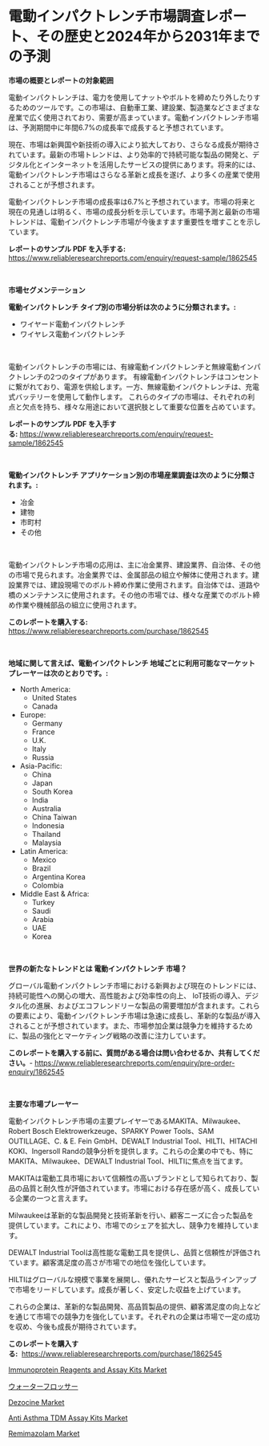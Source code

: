 <p><h1>電動インパクトレンチ市場調査レポート、その歴史と2024年から2031年までの予測</h1></p><p><strong>市場の概要とレポートの対象範囲</strong></p>
<p><p>電動インパクトレンチは、電力を使用してナットやボルトを締めたり外したりするためのツールです。この市場は、自動車工業、建設業、製造業などさまざまな産業で広く使用されており、需要が高まっています。電動インパクトレンチ市場は、予測期間中に年間6.7%の成長率で成長すると予想されています。 </p><p>現在、市場は新興国や新技術の導入により拡大しており、さらなる成長が期待されています。最新の市場トレンドは、より効率的で持続可能な製品の開発と、デジタル化とインターネットを活用したサービスの提供にあります。将来的には、電動インパクトレンチ市場はさらなる革新と成長を遂げ、より多くの産業で使用されることが予想されます。</p><p>電動インパクトレンチ市場の成長率は6.7%と予想されています。市場の将来と現在の見通しは明るく、市場の成長分析を示しています。市場予測と最新の市場トレンドは、電動インパクトレンチ市場が今後ますます重要性を増すことを示しています。</p></p>
<p><strong>レポートのサンプル PDF を入手する:</strong> <a href="https://www.reliableresearchreports.com/enquiry/request-sample/1862545">https://www.reliableresearchreports.com/enquiry/request-sample/1862545</a></p>
<p>&nbsp;</p>
<p><strong>市場セグメンテーション</strong></p>
<p><strong>電動インパクトレンチ タイプ別の市場分析は次のように分類されます。:</strong></p>
<p><ul><li>ワイヤード電動インパクトレンチ</li><li>ワイヤレス電動インパクトレンチ</li></ul></p>
<p>&nbsp;</p>
<p><p>電動インパクトレンチの市場には、有線電動インパクトレンチと無線電動インパクトレンチの2つのタイプがあります。 有線電動インパクトレンチはコンセントに繋がれており、電源を供給します。一方、無線電動インパクトレンチは、充電式バッテリーを使用して動作します。 これらのタイプの市場は、それぞれの利点と欠点を持ち、様々な用途において選択肢として重要な位置を占めています。</p></p>
<p><strong>レポートのサンプル PDF を入手する:</strong>&nbsp;<a href="https://www.reliableresearchreports.com/enquiry/request-sample/1862545">https://www.reliableresearchreports.com/enquiry/request-sample/1862545</a></p>
<p>&nbsp;</p>
<p><strong> 電動インパクトレンチ アプリケーション別の市場産業調査は次のように分類されます。:</strong></p>
<p><ul><li>冶金</li><li>建物</li><li>市町村</li><li>その他</li></ul></p>
<p>&nbsp;</p>
<p><p>電動インパクトレンチ市場の応用は、主に冶金業界、建設業界、自治体、その他の市場で見られます。冶金業界では、金属部品の組立や解体に使用されます。建設業界では、建設現場でのボルト締め作業に使用されます。自治体では、道路や橋のメンテナンスに使用されます。その他の市場では、様々な産業でのボルト締め作業や機械部品の組立に使用されます。</p></p>
<p><strong>このレポートを購入する:</strong>&nbsp; <a href="https://www.reliableresearchreports.com/purchase/1862545">https://www.reliableresearchreports.com/purchase/1862545</a></p>
<p>&nbsp;</p>
<p><strong>地域に関して言えば、電動インパクトレンチ 地域ごとに利用可能なマーケットプレーヤーは次のとおりです。:</strong></p>
<p><ul>
    <li>
        North America:
        <ul>
            <li>United States</li>
            <li>Canada</li>
        </ul>
    </li>
    <li>
        Europe:
        <ul>
            <li>Germany</li>
            <li>France</li>
            <li>U.K.</li>
            <li>Italy</li>
            <li>Russia</li>
        </ul>
    </li>
    <li>
        Asia-Pacific:
        <ul>
            <li>China</li>
            <li>Japan</li>
            <li>South Korea</li>
            <li>India</li>
            <li>Australia</li>
            <li>China Taiwan</li>
            <li>Indonesia</li>
            <li>Thailand</li>
            <li>Malaysia</li>
        </ul>
    </li>
    <li>
        Latin America:
        <ul>
            <li>Mexico</li>
            <li>Brazil</li>
            <li>Argentina Korea</li>
            <li>Colombia</li>
        </ul>
    </li>
    <li>
        Middle East & Africa:
        <ul>
            <li>Turkey</li>
            <li>Saudi</li>
            <li>Arabia</li>
            <li>UAE</li>
            <li>Korea</li>
        </ul>
    </li>
    </ul></p>
<p>&nbsp;</p>
<p><strong>世界の新たなトレンドとは 電動インパクトレンチ 市場？</strong></p>
<p><p>グローバル電動インパクトレンチ市場における新興および現在のトレンドには、持続可能性への関心の増大、高性能および効率性の向上、 IoT技術の導入、デジタル化の進展、およびエコフレンドリーな製品の需要増加が含まれます。これらの要素により、電動インパクトレンチ市場は急速に成長し、革新的な製品が導入されることが予想されています。また、市場参加企業は競争力を維持するために、製品の強化とマーケティング戦略の改善に注力しています。</p></p>
<p><strong>このレポートを購入する前に、質問がある場合は問い合わせるか、共有してください。</strong>- <a href="https://www.reliableresearchreports.com/enquiry/pre-order-enquiry/1862545">https://www.reliableresearchreports.com/enquiry/pre-order-enquiry/1862545</a></p>
<p>&nbsp;</p>
<p><strong>主要な市場プレーヤー</strong></p>
<p><p>電動インパクトレンチ市場の主要プレイヤーであるMAKITA、Milwaukee、Robert Bosch Elektrowerkzeuge、SPARKY Power Tools、SAM OUTILLAGE、C. & E. Fein GmbH、DEWALT Industrial Tool、HILTI、HITACHI KOKI、Ingersoll Randの競争分析を提供します。これらの企業の中でも、特にMAKITA、Milwaukee、DEWALT Industrial Tool、HILTIに焦点を当てます。</p><p>MAKITAは電動工具市場において信頼性の高いブランドとして知られており、製品の品質と耐久性が評価されています。市場における存在感が高く、成長している企業の一つと言えます。</p><p>Milwaukeeは革新的な製品開発と技術革新を行い、顧客ニーズに合った製品を提供しています。これにより、市場でのシェアを拡大し、競争力を維持しています。</p><p>DEWALT Industrial Toolは高性能な電動工具を提供し、品質と信頼性が評価されています。顧客満足度の高さが市場での地位を強化しています。</p><p>HILTIはグローバルな規模で事業を展開し、優れたサービスと製品ラインアップで市場をリードしています。成長が著しく、安定した収益を上げています。</p><p>これらの企業は、革新的な製品開発、高品質製品の提供、顧客満足度の向上などを通じて市場での競争力を強化しています。それぞれの企業は市場で一定の成功を収め、今後も成長が期待されています。</p></p>
<p><strong>このレポートを購入する:</strong>&nbsp;&nbsp;<a href="https://www.reliableresearchreports.com/purchase/1862545">https://www.reliableresearchreports.com/purchase/1862545</a></p>
<p><p><a href="https://view.publitas.com/reportprime-1/immunoprotein-reagents-and-assay-kits-market-furnish-information-about-market-size-market-share-market-dynamics-and-projections-spanning-from-2023-to-2030/">Immunoprotein Reagents and Assay Kits Market</a></p><p><a href="https://medium.com/@carlieshields/%E3%82%A6%E3%82%A9%E3%83%BC%E3%82%BF%E3%83%BC%E3%83%95%E3%83%AD%E3%83%83%E3%82%B5%E3%83%BC%E3%83%9E%E3%83%BC%E3%82%B1%E3%83%83%E3%83%88-%E5%B8%82%E5%A0%B4%E3%82%B7%E3%82%A7%E3%82%A2-%E5%B8%82%E5%A0%B4%E5%8B%95%E5%90%91-%E3%81%8A%E3%82%88%E3%81%B3%E5%B0%86%E6%9D%A5%E3%81%AE%E6%88%90%E9%95%B7%E3%82%92%E6%8E%A2%E3%82%8B-b0de1cf99739">ウォーターフロッサー</a></p><p><a href="https://issuu.com/reportprime-2/docs/dezocine-market-size-2030.pptx">Dezocine Market</a></p><p><a href="https://view.publitas.com/reportprime-1/anti-asthma-tdm-assay-kits-market-size-growth-and-forecast-from-2023-2030/">Anti Asthma TDM Assay Kits Market</a></p><p><a href="https://issuu.com/reportprime-2/docs/remimazolam-market-size-2030.pptx">Remimazolam Market</a></p></p>